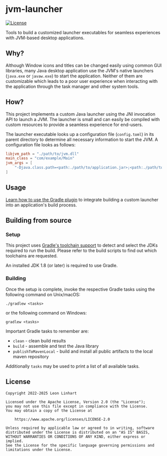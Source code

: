 # jvm-launcher

[![License](https://img.shields.io/badge/license-Apache%202.0-yellowgreen.svg?style=for-the-badge&label=License)](https://github.com/Osmerion/jvm-launcher/blob/master/LICENSE)

Tools to build a customized launcher executables for seamless experiences with
JVM-based desktop applications.


## Why?

Although Window icons and titles can be changed easily using common GUI
libraries, many Java desktop application use the JVM's native launchers
(`java.exe` or `javaw.exe`) to start the application. Neither of them are
customizable which leads to a poor user experience when interacting with the
application through the task manager and other system tools.


## How?

This project implements a custom Java launcher using the JNI invocation API to
launch a JVM. The launcher is small and can easily be compiled with custom
resources to provide a seamless experience for end-users.

The launcher executable looks up a configuration file (`config.toml`) in its
parent directory to determine all necessary information to start the JVM. A
configuration file looks as follows:

```toml
libjvm_path = "./path/to/jvm.dll"
main_class = "com/example/Main"
jvm_args = [
    "-Djava.class.path=<path:./path/to/application.jar>;<path:./path/to/library.jar>"
]
```


## Usage

[Learn how to use the Gradle plugin](/integrations/gradle/README.md) to
integrate building a custom launcher into an application's build process.


## Building from source

### Setup

This project uses [Gradle's toolchain support](https://docs.gradle.org/current/userguide/toolchains.html)
to detect and select the JDKs required to run the build. Please refer to the
build scripts to find out which toolchains are requested.

An installed JDK 1.8 (or later) is required to use Gradle.

### Building

Once the setup is complete, invoke the respective Gradle tasks using the
following command on Unix/macOS:

    ./gradlew <tasks>

or the following command on Windows:

    gradlew <tasks>

Important Gradle tasks to remember are:
- `clean`                   - clean build results
- `build`                   - assemble and test the Java library
- `publishToMavenLocal`     - build and install all public artifacts to the
                              local maven repository

Additionally `tasks` may be used to print a list of all available tasks.


## License

```
Copyright 2022-2025 Leon Linhart

Licensed under the Apache License, Version 2.0 (the "License");
you may not use this file except in compliance with the License.
You may obtain a copy of the License at

    https://www.apache.org/licenses/LICENSE-2.0

Unless required by applicable law or agreed to in writing, software
distributed under the License is distributed on an "AS IS" BASIS,
WITHOUT WARRANTIES OR CONDITIONS OF ANY KIND, either express or implied.
See the License for the specific language governing permissions and
limitations under the License.
```